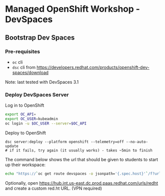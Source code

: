 # Managed OpenShift Workshop - DevSpaces 


## Bootstrap Dev Spaces
### Pre-requisites
* `oc` cli
* `dsc` cli from https://developers.redhat.com/products/openshift-dev-spaces/download

Note: last tested with DevSpaces 3.1

### Deploy DevSpaces Server

Log in to OpenShift

```zsh
export OC_API=
export OC_USER=kubeadmin
oc login -u $OC_USER --server=$OC_API
```

Deploy to OpenShift

```
dsc server:deploy --platform openshift --telemetry=off --no-auto-update
# if it fails, try again (it usually works) - takes ~5min to finish
```

 The command below shows the url that should be given to students to start up their workspace:

```zsh
echo "https://`oc get route devspaces -o jsonpath='{.spec.host}'`/f?url=https://github.com/viecili/mow-devspaces"
```

Optionally, open https://hub.int.us-east.dc.prod.paas.redhat.com/urls/redht and create a custom red.ht URL. (VPN required)

